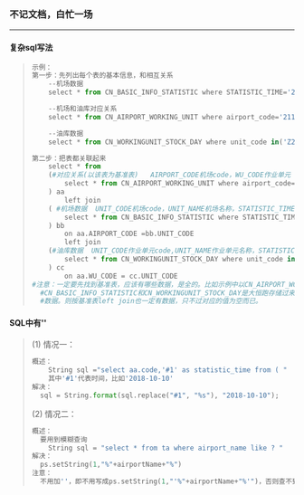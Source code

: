 ### 不记文档，白忙一场

------

#### 复杂sql写法

> ```python
> 示例：
> 第一步：先列出每个表的基本信息，和相互关系
>     --机场数据
>     select * from CN_BASIC_INFO_STATISTIC where STATISTIC_TIME='20181010'
> 
>     --机场和油库对应关系
>     select * from CN_AIRPORT_WORKING_UNIT where airport_code='2110'
> 
>     --油库数据
>     select * from CN_WORKINGUNIT_STOCK_DAY where unit_code in('Z2102','Z2105') and 					statistic_time='2018-07-15'
> 
> 第二步：把表都关联起来
>     select * from
>     (#对应关系(以该表为基准表)   AIRPORT_CODE机场code，WU_CODE作业单元
>         select * from CN_AIRPORT_WORKING_UNIT where airport_code='2110'
>     ) aa
>         left join 
>     ( #机场数据  UNIT_CODE机场code，UNIT_NAME机场名称，STATISTIC_TIME，STOCK_VIEW_DAY
>         select * from CN_BASIC_INFO_STATISTIC where STATISTIC_TIME='20181010'
>     ) bb
>         on aa.AIRPORT_CODE =bb.UNIT_CODE
>         left join
>     (#油库数据  UNIT_CODE作业单元code,UNIT_NAME作业单元名称，STATISTIC_TIME，STOCK_VIEW_DAY
>         select * from CN_WORKINGUNIT_STOCK_DAY where unit_code in('Z2102','Z2105') and 					statistic_time='2018-07-15'
>     ) cc
>         on aa.WU_CODE = cc.UNIT_CODE
> #注意：一定要先找到基准表，应该有哪些数据，是全的。比如示例中以CN_AIRPORT_WORKING_UNIT为基准表，
> 	#CN_BASIC_INFO_STATISTIC和CN_WORKINGUNIT_STOCK_DAY是大恒跑存储过来的数据。如果查询的时间内没有
> 	#数据。则按基准表left join也一定有数据，只不过对应的值为空而已。
> ```

#### SQL中有''

> (1) 情况一：
>
> ```python
> 概述：    
>     String sql ="select aa.code,'#1' as statistic_time from ( "
>     其中'#1'代表时间，比如'2018-10-10'
> 解决：
> 	sql = String.format(sql.replace("#1", "%s"), "2018-10-10");
> ```
>
> (2) 情况二：
>
> ```python
> 概述：
> 	要用到模糊查询
>     String sql = "select * from ta where airport_name like ? "
> 解决：
> 	ps.setString(1,"%"+airportName+"%")
> 注意：
> 	不用加''，即不用写成ps.setString(1,"'%"+airportName+"%'")，否则查不到结果
> ```







